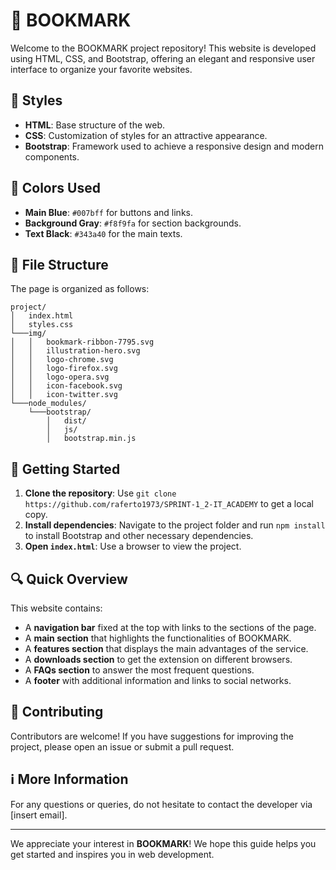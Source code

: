 

# 📘 BOOKMARK

Welcome to the BOOKMARK project repository! This website is developed using HTML, CSS, and Bootstrap, offering an elegant and responsive user interface to organize your favorite websites.

## 🎨 Styles

- **HTML**: Base structure of the web.
- **CSS**: Customization of styles for an attractive appearance.
- **Bootstrap**: Framework used to achieve a responsive design and modern components.

## 🌈 Colors Used

- **Main Blue**: `#007bff` for buttons and links.
- **Background Gray**: `#f8f9fa` for section backgrounds.
- **Text Black**: `#343a40` for the main texts.

## 📂 File Structure

The page is organized as follows:

```
project/
│   index.html
│   styles.css   
└───img/
│   │   bookmark-ribbon-7795.svg
│   │   illustration-hero.svg
│   │   logo-chrome.svg
│   │   logo-firefox.svg
│   │   logo-opera.svg
│   │   icon-facebook.svg
│   │   icon-twitter.svg
└───node_modules/
    └───bootstrap/
        │   dist/
        │   js/
        │   bootstrap.min.js
```

## 🚀 Getting Started

1. **Clone the repository**: Use `git clone https://github.com/raferto1973/SPRINT-1_2-IT_ACADEMY` to get a local copy.
2. **Install dependencies**: Navigate to the project folder and run `npm install` to install Bootstrap and other necessary dependencies.
3. **Open `index.html`**: Use a browser to view the project.

## 🔍 Quick Overview

This website contains:

- A **navigation bar** fixed at the top with links to the sections of the page.
- A **main section** that highlights the functionalities of BOOKMARK.
- A **features section** that displays the main advantages of the service.
- A **downloads section** to get the extension on different browsers.
- A **FAQs section** to answer the most frequent questions.
- A **footer** with additional information and links to social networks.

## 🤝 Contributing

Contributors are welcome! If you have suggestions for improving the project, please open an issue or submit a pull request.

## ℹ️ More Information

For any questions or queries, do not hesitate to contact the developer via [insert email].

---

We appreciate your interest in **BOOKMARK**! We hope this guide helps you get started and inspires you in web development.
